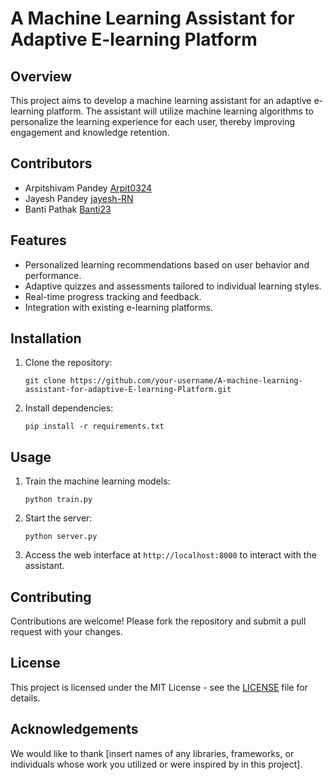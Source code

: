 # A Machine Learning Assistant for Adaptive E-learning Platform

## Overview
This project aims to develop a machine learning assistant for an adaptive e-learning platform. The assistant will utilize machine learning algorithms to personalize the learning experience for each user, thereby improving engagement and knowledge retention.

## Contributors
- Arpitshivam Pandey [Arpit0324](https://github.com/Arpit0324)
- Jayesh Pandey [jayesh-RN](https://github.com/jayesh-RN)
- Banti Pathak [Banti23](https://github.com/Banti23)

## Features
- Personalized learning recommendations based on user behavior and performance.
- Adaptive quizzes and assessments tailored to individual learning styles.
- Real-time progress tracking and feedback.
- Integration with existing e-learning platforms.

## Installation
1. Clone the repository:
   ```
   git clone https://github.com/your-username/A-machine-learning-assistant-for-adaptive-E-learning-Platform.git
   ```
2. Install dependencies:
   ```
   pip install -r requirements.txt
   ```

## Usage
1. Train the machine learning models:
   ```
   python train.py
   ```
2. Start the server:
   ```
   python server.py
   ```
3. Access the web interface at `http://localhost:8000` to interact with the assistant.

## Contributing
Contributions are welcome! Please fork the repository and submit a pull request with your changes.

## License
This project is licensed under the MIT License - see the [LICENSE](LICENSE) file for details.

## Acknowledgements
We would like to thank [insert names of any libraries, frameworks, or individuals whose work you utilized or were inspired by in this project].
